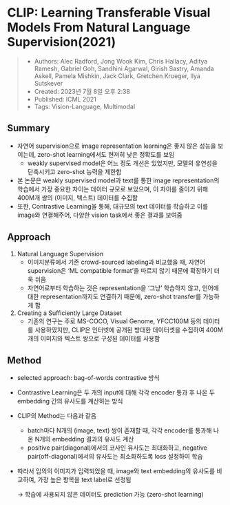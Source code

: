 # CLIP: Learning Transferable Visual Models From Natural Language Supervision(2021)

> - Authors: Alec Radford, Jong Wook Kim, Chris Hallacy, Aditya Ramesh, Gabriel Goh, Sandhini Agarwal, Girish Sastry, Amanda Askell, Pamela Mishkin, Jack Clark, Gretchen Krueger, Ilya Sutskever
> - Created: 2023년 7월 8일 오후 2:38
> - Published: ICML 2021
> - Tags: Vision-Language, Multimodal

## Summary
- 자연어 supervision으로 image representation learning은 좋지 않은 성능을 보이는데, zero-shot learning에서도 현저히 낮은 정확도를 보임
  - weakly supervised model은 어느 정도 개선은 있었지만, 모델의 유연성을 단축시키고 zero-shot 능력을 제한함
- 본 논문은 weakly supervised model과 text를 통한 image representation의 학습에서 가장 중요한 차이는 데이터 규모로 보았으며, 이 차이를 줄이기 위해 400M개 쌍의 (이미지, 텍스트) 데이터를 수집함
- 또한, Contrastive Learning을 통해, 대규모의 text 데이터를 학습하고 이를 image와 연결해주어, 다양한 vision task에서 좋은 결과를 보여줌

## Approach
1. Natural Language Supervision
    - 이미지분류에서 기존 crowd-sourced labeling과 비교했을 때, 자연어 supervision은 ‘ML compatible format’을 따르지 않기 때문에 확장하기 더욱 쉬움
    - 자연어로부터 학습하는 것은 representation을 ‘그냥’ 학습하지 않고, 언어에 대한 representation까지도 연결하기 때문에, zero-shot transfer를 가능하게 함
2. Creating a Sufficiently Large Dataset
    - 기존의 연구는 주로 MS-COCO, Visual Genome, YFCC100M 등의 데이터를 사용하였지만, CLIP은 인터넷에 공개된 방대한 데이터셋을 수집하여 400M개의 이미지와 텍스트 쌍으로 구성된 데이터를 사용함

## Method
- selected approach: bag-of-words contrastive 방식
- Contrastive Learning은 두 개의 input에 대해 각각 encoder 통과 후 나온 두 embedding 간의 유사도를 계산하는 방식
- CLIP의 Method는 다음과 같음
    - batch마다 N개의 (image, text) 쌍이 존재할 때, 각각 encoder를 통과해 나온 N개의 embedding 결과의 유사도 계산
    - positive pair(diagonal)에서의 코사인 유사도는 최대화하고, negative pair(off-diagonal)에서의 유사도는 최소화하도록 loss 설정하여 학습
- 따라서 임의의 이미지가 입력되었을 때, image와 text embedding의 유사도를 비교하여, 가장 높은 항목을 text label로 선정됨

    → 학습에 사용되지 않은 데이터도 prediction 가능 (zero-shot learning)